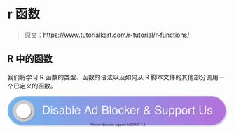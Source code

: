 # r 函数

> 原文：<https://www.tutorialkart.com/r-tutorial/r-functions/>

## R 中的函数

我们将学习 R 函数的类型、函数的语法以及如何从 R 脚本文件的其他部分调用一个已定义的函数。

[![](img/925da31b32d6bc3827932f6c8afb11bb.png)](https://www.tutorialkart.com/)